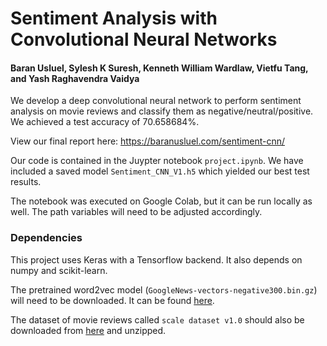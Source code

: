 # Sentiment Analysis with Convolutional Neural Networks
#### Baran Usluel, Sylesh K Suresh, Kenneth William Wardlaw, Vietfu Tang, and Yash Raghavendra Vaidya

We develop a deep convolutional neural network to perform sentiment analysis on movie reviews and
classify them as negative/neutral/positive. We achieved a test accuracy of 70.658684%.

View our final report here: https://baranusluel.com/sentiment-cnn/

Our code is contained in the Juypter notebook `project.ipynb`. We have included
a saved model `Sentiment_CNN_V1.h5` which yielded our best test results.

The notebook was executed on Google Colab, but it can be run locally as well. The path variables will
need to be adjusted accordingly.

### Dependencies

This project uses Keras with a Tensorflow backend. It also depends on numpy and scikit-learn.

The pretrained word2vec model (`GoogleNews-vectors-negative300.bin.gz`) will need to be downloaded.
It can be found [here](https://github.com/mmihaltz/word2vec-GoogleNews-vectors).

The dataset of movie reviews called `scale dataset v1.0` should also be downloaded
from [here](http://www.cs.cornell.edu/people/pabo/movie-review-data/) and unzipped.
